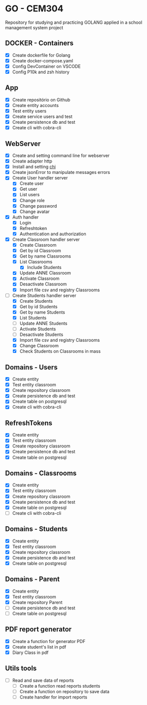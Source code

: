 # GO - CEM304

Repository for studying and practicing GOLANG applied in a school management system project

## DOCKER - Containers
 - [X] Create dockerfile for Golang
 - [X] Create docker-compose.yaml
 - [X] Config DevContainer on VSCODE
 - [X] Config P10k and zsh history

## App
 - [X] Create repositório on Github
 - [X] Create entity accounts
 - [X] Test entity users
 - [X] Create service users and test
 - [X] Create persistence db and test
 - [X] Create cli with cobra-cli

## WebServer
 - [X] Create and setting command line for webserver
 - [X] Create adapter http
 - [X] Install and setting [chi](https://go-chi.io/#/) 
 - [X] Create jsonError to manipulate messages errors
 - [X] Create User handler server
   - [X] Create user
   - [X] Get user
   - [X] List users
   - [X] Change role
   - [X] Change password
   - [X] Change avatar
 - [X] Auth handler
   - [X] Login
   - [X] Refreshtoken
   - [X] Authentication and authorization
 - [X] Create Classroom handler server
   - [X] Create Classroom
   - [X] Get by id Classroom
   - [X] Get by name Classrooms
   - [X] List Classrooms
     - [X] Include Students
   - [X] Update ANNE Classroom
   - [X] Activate Classroom
   - [X] Desactivate Classroom
   - [X] Import file csv and registry Classrooms
- [ ] Create Students handler server
   - [X] Create Students
   - [X] Get by id Students
   - [X] Get by name Students
   - [X] List Students
   - [ ] Update ANNE Students
   - [ ] Activate Students
   - [ ] Desactivate Students
   - [X] Import file csv and registry Classrooms
   - [X] Change Classroom
   - [X] Check Students on Classrooms in mass

## Domains - Users
 - [X] Create entity
 - [X] Test entity classroom
 - [X] Create repository classroom
 - [X] Create persistence db and test
 - [X] Create table on postgresql
 - [X] Create cli with cobra-cli
  ## RefreshTokens
  - [X] Create entity
  - [X] Test entity classroom
  - [X] Create repository classroom
  - [X] Create persistence db and test
  - [X] Create table on postgresql

## Domains - Classrooms
 - [X] Create entity
 - [X] Test entity classroom
 - [X] Create repository classroom
 - [X] Create persistence db and test
 - [X] Create table on postgresql
 - [ ] Create cli with cobra-cli

## Domains - Students
 - [X] Create entity
 - [X] Test entity classroom
 - [X] Create repository classroom
 - [X] Create persistence db and test
 - [X] Create table on postgresql

## Domains - Parent
 - [X] Create entity
 - [X] Test entity classroom
 - [X] Create repository Parent
 - [ ] Create persistence db and test
 - [ ] Create table on postgresql

## PDF report generator
 - [X] Create a function for generator PDF
 - [X] Create student's list in pdf
 - [X] Diary Class in pdf

## Utils tools
 - [ ] Read and save data of reports
   - [ ] Create a function read reports students
   - [ ] Create a function on repository to save data
   - [ ] Create handler for import reports